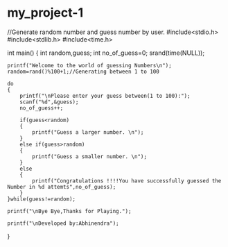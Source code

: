 # my_project-1
//Generate random number and guess number by user.
#include<stdio.h>
#include<stdlib.h>
#include<time.h>

int main()
{
	int random,guess;
	int no_of_guess=0;
	srand(time(NULL));
	
	printf("Welcome to the world of guessing Numbers\n");
	random=rand()%100+1;//Generating between 1 to 100
	
	do
	{
		printf("\nPlease enter your guess between(1 to 100):");
		scanf("%d",&guess);
		no_of_guess++;
		
		if(guess<random)
		{
			printf("Guess a larger number. \n");
		}
		else if(guess>random)
		{
			printf("Guess a smaller number. \n");
		}
		else
		{
			printf("Congratulations !!!!You have successfully guessed the Number in %d attemts",no_of_guess);
		}
	}while(guess!=random);
	
	printf("\nBye Bye,Thanks for Playing.");

	printf("\nDeveloped by:Abhinendra");
}
